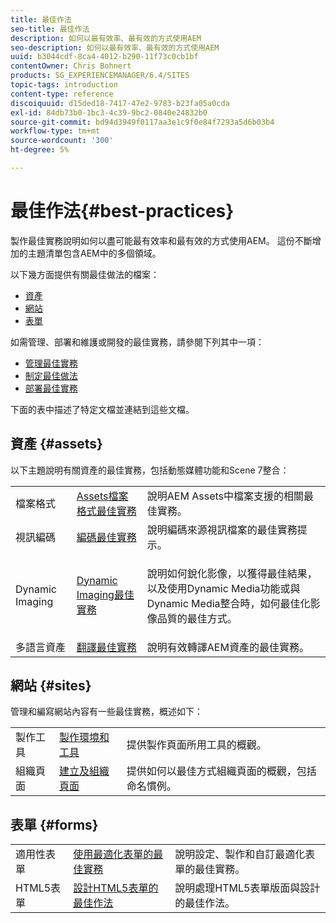```yaml
---
title: 最佳作法
seo-title: 最佳作法
description: 如何以最有效率、最有效的方式使用AEM
seo-description: 如何以最有效率、最有效的方式使用AEM
uuid: b3044cdf-8ca4-4012-b290-11f73c0cb1bf
contentOwner: Chris Bohnert
products: SG_EXPERIENCEMANAGER/6.4/SITES
topic-tags: introduction
content-type: reference
discoiquuid: d15ded18-7417-47e2-9783-b23fa05a0cda
exl-id: 84db73b0-1bc3-4c39-9bc2-0840e24832b0
source-git-commit: bd94d3949f0117aa3e1c9f0e84f7293a5d6b03b4
workflow-type: tm+mt
source-wordcount: '300'
ht-degree: 5%

---
```


# 最佳作法{#best-practices}

製作最佳實務說明如何以盡可能最有效率和最有效的方式使用AEM。 這份不斷增加的主題清單包含AEM中的多個領域。

以下幾方面提供有關最佳做法的檔案：

* [資產](#assets)
* [網站](#sites)
* [表單](#forms)

如需管理、部署和維護或開發的最佳實務，請參閱下列其中一項：

* [管理最佳實務](/help/sites-administering/administer-best-practices.md)
* [制定最佳做法](/help/sites-developing/best-practices.md)
* [部署最佳實務](/help/sites-deploying/best-practices.md)

下面的表中描述了特定文檔並連結到這些文檔。

## 資產 {#assets}

以下主題說明有關資產的最佳實務，包括動態媒體功能和Scene 7整合：

<table> 
 <tbody>
  <tr>
   <td>檔案格式</td> 
   <td><a href="/help/assets/assets-file-format-best-practices.md">Assets檔案格式最佳實務</a></td> 
   <td>說明AEM Assets中檔案支援的相關最佳實務。</td> 
  </tr>
  <tr>
   <td>視訊編碼</td> 
   <td><a href="/help/assets/video.md#best-practices-for-encoding-videos">編碼最佳實務</a></td> 
   <td>說明編碼來源視訊檔案的最佳實務提示。</td> 
  </tr>
  <tr>
   <td>Dynamic Imaging</td> 
   <td><a href="/help/assets/best-practices-for-optimizing-the-quality-of-your-images.md">Dynamic Imaging最佳實務</a></td> 
   <td><p>說明如何銳化影像，以獲得最佳結果，以及使用Dynamic Media功能或與Dynamic Media整合時，如何最佳化影像品質的最佳方式。</p> </td> 
  </tr>
  <tr>
   <td>多語言資產</td> 
   <td><a href="/help/assets/best-practices-for-translating-assets-efficiently.md">翻譯最佳實務</a></td> 
   <td>說明有效轉譯AEM資產的最佳實務。</td> 
  </tr>
 </tbody>
</table>

## 網站 {#sites}

管理和編寫網站內容有一些最佳實務，概述如下：

|  |  |  |
|---|---|---|
| 製作工具 | [製作環境和工具](/help/sites-authoring/author-environment-tools.md) | 提供製作頁面所用工具的概觀。 |
| 組織頁面 | [建立及組織頁面](/help/sites-authoring/managing-pages.md) | 提供如何以最佳方式組織頁面的概觀，包括命名慣例。 |

## 表單 {#forms}

|  |  |  |
|---|---|---|
| 適用性表單 | [使用最適化表單的最佳實務](/help/forms/using/adaptive-forms-best-practices.md) | 說明設定、製作和自訂最適化表單的最佳實務。 |
| HTML5表單 | [設計HTML5表單的最佳作法](/help/forms/using/best-practices-for-html5-forms.md) | 說明處理HTML5表單版面與設計的最佳作法。 |
